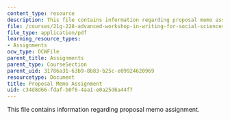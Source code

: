 ```yaml
---
content_type: resource
description: This file contains information regarding proposal memo assignment.
file: /courses/21g-228-advanced-workshop-in-writing-for-social-sciences-and-architecture-els-spring-2007/c34d8d66fdafb0f64aa1e0a25d6a44f7_MIT21G.228S07_proposal.pdf
file_type: application/pdf
learning_resource_types:
- Assignments
ocw_type: OCWFile
parent_title: Assignments
parent_type: CourseSection
parent_uid: 31786a31-63b9-8b83-b25c-e09924620969
resourcetype: Document
title: Proposal Memo Assignment
uid: c34d8d66-fdaf-b0f6-4aa1-e0a25d6a44f7
---
```

This file contains information regarding proposal memo assignment.

